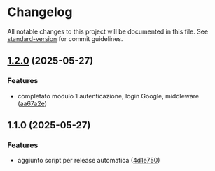 # Changelog

All notable changes to this project will be documented in this file. See [standard-version](https://github.com/conventional-changelog/standard-version) for commit guidelines.

## [1.2.0](https://github.com/AliLa-Crypto/Ali-La_Crypto/compare/v1.1.0...v1.2.0) (2025-05-27)


### Features

* completato modulo 1 autenticazione, login Google, middleware ([aa67a2e](https://github.com/AliLa-Crypto/Ali-La_Crypto/commit/aa67a2e842561e835c8dd2898ce302df338f7544))

## 1.1.0 (2025-05-27)


### Features

* aggiunto script per release automatica ([4d1e750](https://github.com/AliLa-Crypto/Ali-La_Crypto/commit/4d1e750f561fa7638c3c2beac051abadb9efc9fb))
